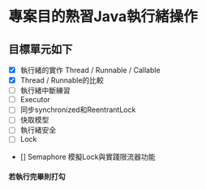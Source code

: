 # 專案目的熟習Java執行緒操作

## 目標單元如下

- [X] 執行緒的實作 Thread / Runnable / Callable
- [X] Thread / Runnable的比較
- [ ] 執行緒中斷練習
- [ ] Executor
- [ ] 同步synchronized和ReentrantLock
- [ ] 快取模型
- [ ] 執行緒安全
- [ ] Lock
- [] Semaphore 模擬Lock與實踐限流器功能

#### 若執行完畢則打勾
